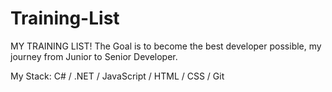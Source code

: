 # Training-List
MY TRAINING LIST! 
The Goal is to become the best developer possible, my journey from Junior to Senior Developer.

My Stack:
C# / .NET / JavaScript / HTML / CSS / Git

